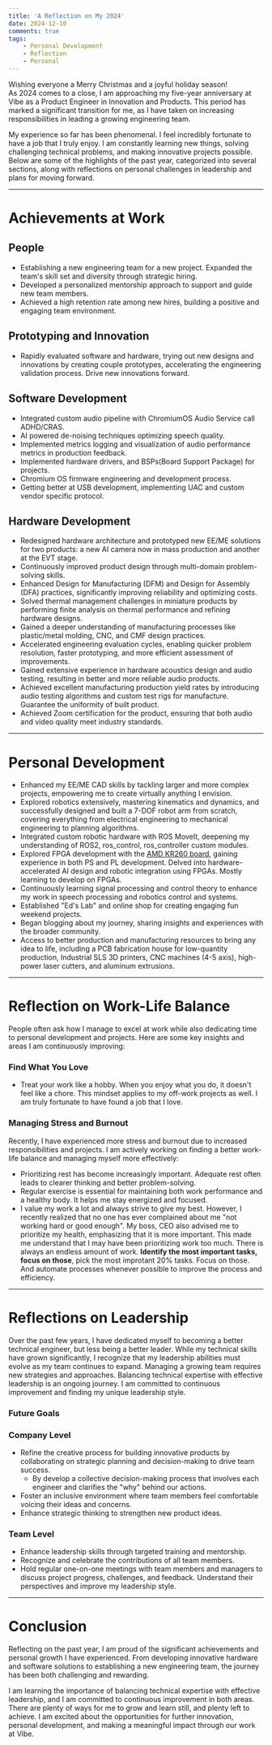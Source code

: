 ```yaml
---
title: 'A Reflection on My 2024'
date: 2024-12-10
comments: true
tags:
    - Personal Development
    - Reflection
    - Personal
---
```

Wishing everyone a Merry Christmas and a joyful holiday season!  
As 2024 comes to a close, I am approaching my five-year anniversary at Vibe as a Product Engineer in Innovation and Products. This period has marked a significant transition for me, as I have taken on increasing responsibilities in leading a growing engineering team.

My experience so far has been phenomenal. I feel incredibly fortunate to have a job that I truly enjoy. I am constantly learning new things, solving challenging technical problems, and making innovative projects possible.
Below are some of the highlights of the past year, categorized into several sections, along with reflections on personal challenges in leadership and plans for moving forward.

---

# Achievements at Work

## People
- Establishing a new engineering team for a new project. Expanded the team's skill set and diversity through strategic hiring.
- Developed a personalized mentorship approach to support and guide new team members.
- Achieved a high retention rate among new hires, building a positive and engaging team environment. 

## Prototyping and Innovation
- Rapidly evaluated software and hardware, trying out new designs and innovations by creating couple prototypes, accelerating the engineering validation process. Drive new innovations forward.

## Software Development
- Integrated custom audio pipeline with ChromiumOS Audio Service call ADHD/CRAS.
- AI powered de-noising techniques optimizing speech quality.
- Implemented metrics logging and visualization of audio performance metrics in production feedback.
- Implemented hardware drivers, and BSPs(Board Support Package) for projects.
- Chromium OS firmware engineering and development process.
- Getting better at USB development, implementing UAC and custom vendor specific protocol.

## Hardware Development
- Redesigned hardware architecture and prototyped new EE/ME solutions for two products: a new AI camera now in mass production and another at the EVT stage.
- Continuously improved product design through multi-domain problem-solving skills.
- Enhanced Design for Manufacturing (DFM) and Design for Assembly (DFA) practices, significantly improving reliability and optimizing costs.
- Solved thermal management challenges in miniature products by performing finite analysis on thermal performance and refining hardware designs.
- Gained a deeper understanding of manufacturing processes like plastic/metal molding, CNC, and CMF design practices.
- Accelerated engineering evaluation cycles, enabling quicker problem resolution, faster prototyping, and more efficient assessment of improvements.
- Gained extensive experience in hardware acoustics design and audio testing, resulting in better and more reliable audio products.
- Achieved excellent manufacturing production yield rates by introducing audio testing algorithms and custom test rigs for manufacture. Guarantee the uniformity of built product. 
- Achieved Zoom certification for the product, ensuring that both audio and video quality meet industry standards.

---

# Personal Development
- Enhanced my EE/ME CAD skills by tackling larger and more complex projects, empowering me to create virtually anything I envision.
- Explored robotics extensively, mastering kinematics and dynamics, and successfully designed and built a 7-DOF robot arm from scratch, covering everything from electrical engineering to mechanical engineering to planning algorithms.
- Integrated custom robotic hardware with ROS MoveIt, deepening my understanding of ROS2, ros_control, ros_controller custom modules.
- Explored FPGA development with the [AMD KR260 board](https://www.amd.com/zh-cn/products/system-on-modules/kria/k26/kr260-robotics-starter-kit.html), gaining experience in both PS and PL development. Delved into hardware-accelerated AI design and robotic integration using FPGAs. Mostly learning to develop on FPGAs.
- Continuously learning signal processing and control theory to enhance my work in speech processing and robotics control and systems.
- Established "Ed's Lab" and online shop for creating engaging fun weekend projects.
- Began blogging about my journey, sharing insights and experiences with the broader community.
- Access to better production and manufacturing resources to bring any idea to life, including a PCB fabrication house for low-quantity production, Industrial SLS 3D printers, CNC machines (4-5 axis), high-power laser cutters, and aluminum extrusions.

---

# Reflection on Work-Life Balance
People often ask how I manage to excel at work while also dedicating time to personal development and projects. Here are some key insights and areas I am continuously improving:

### Find What You Love
- Treat your work like a hobby. When you enjoy what you do, it doesn't feel like a chore. This mindset applies to my off-work projects as well. I am truly fortunate to have found a job that I love.

### Managing Stress and Burnout
Recently, I have experienced more stress and burnout due to increased responsibilities and projects. I am actively working on finding a better work-life balance and managing myself more effectively:
- Prioritizing rest has become increasingly important. Adequate rest often leads to clearer thinking and better problem-solving.
- Regular exercise is essential for maintaining both work performance and a healthy body. It helps me stay energized and focused.
- I value my work a lot and always strive to give my best. However, I recently realized that no one has ever complained about me "not working hard or good enough". My boss, CEO also advised me to prioritize my health, emphasizing that it is more important. This made me understand that I may have been prioritizing work too much. There is always an endless amount of work. **Identify the most important tasks, focus on those**, pick the most improtant 20% tasks. Focus on those. And automate processes whenever possible to improve the process and efficiency.

---

# Reflections on Leadership
Over the past few years, I have dedicated myself to becoming a better technical engineer, but less being a better leader. While my technical skills have grown significantly, I recognize that my leadership abilities must evolve as my team continues to expand. Managing a growing team requires new strategies and approaches. Balancing technical expertise with effective leadership is an ongoing journey. I am committed to continuous improvement and finding my unique leadership style.

### Future Goals
### Company Level
- Refine the creative process for building innovative products by collaborating on strategic planning and decision-making to drive team success.
    - By develop a collective decision-making process that involves each engineer and clarifies the "why" behind our actions.
- Foster an inclusive environment where team members feel comfortable voicing their ideas and concerns.
- Enhance strategic thinking to strengthen new product ideas.

### Team Level
- Enhance leadership skills through targeted training and mentorship.
- Recognize and celebrate the contributions of all team members.
- Hold regular one-on-one meetings with team members and managers to discuss project progress, challenges, and feedback. Understand their perspectives and improve my leadership style.

---

# Conclusion
Reflecting on the past year, I am proud of the significant achievements and personal growth I have experienced. From developing innovative hardware and software solutions to establishing a new engineering team, the journey has been both challenging and rewarding.

I am learning the importance of balancing technical expertise with effective leadership, and I am committed to continuous improvement in both areas. There are plenty of ways for me to grow and learn still, and plenty left to achieve. I am excited about the opportunities for further innovation, personal development, and making a meaningful impact through our work at Vibe.
